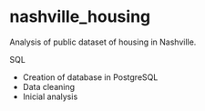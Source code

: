 # nashville_housing

Analysis of public dataset of housing in Nashville.

SQL
- Creation of database in PostgreSQL
- Data cleaning
- Inicial analysis

